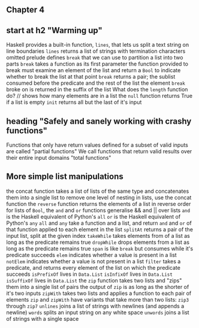 ## Chapter 4
## start at h2 "Warming up"
Haskell provides a built-in function, `lines`, that lets us split a text string on line boundaries
`lines` returns a list of strings with termination characters omitted
prelude defines `break` that we can use to partition a list into two parts
`break` takes a function as its first parameter
the function provided to break must examine an element of the list and return a `Bool` to indicate whether to break the list at that point
`break` returns a pair; the sublist consumed before the predicate and the rest of the list
the element `break` broke on is returned in the suffix of the list
What does the `length` function do? // shows how many elements are in a list
the `null` function returns True if a list is empty
`init` returns all but the last of it's input
## heading "Safely and sanely working with crashy functions"
Functions that only have return values defined for a subset of valid inputs are called "partial functions"
We call functions that return valid results over their entire input domains "total functions"
## More simple list manipulations
the concat function takes a list of lists of the same type and concatenates them into a single list
to remove one level of nesting in lists, use the concat function
the `reverse` function returns the elements of a list in reverse order
for lists of `Bool`, the `and` and `or` functions generalise && and || over lists
`and` is the Haskell equivalent of Python's `all`
`or` is the Haskell equivalent of Python's `any`
`all` and `any` take a function and a list, and return `and` and `or` of that function applied to each element in the list
`splitAt` returns a pair of the input list, split at the given index
`takeWhile` takes elements from of a list as long as the predicate remains true
`dropWhile` drops elements from a list as long as the predicate remains true
`span` is like `break` but consumes while it's predicate succeeds
`elem` indicates whether a value is present in a list
`notElem` indicates whether a value is not present in a list
`filter` takes a predicate, and returns every element of the list on which the predicate succeeds
`isPrefixOf` lives in `Data.List`
`isInfixOf` lives in `Data.List`
`isSuffixOf` lives in `Data.List`
the `zip` function takes two lists and "zips" them into a single list of pairs
the output of `zip` is as long as the shorter of it's two inputs
`zipWith` takes two lists and applies a function to each pair of elements
`zip` and `zipWith` have variants that take more than two lists: `zip3` through `zip7`
`unlines` joins a list of strings with newlines (and appends a newline)
`words` splits an input string on any white space
`unwords` joins a list of strings with a single space
